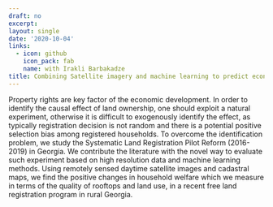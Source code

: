```yaml
---
draft: no
excerpt: 
layout: single
date: '2020-10-04'
links:
  - icon: github
    icon_pack: fab
    name: with Irakli Barbakadze
title: Combining Satellite imagery and machine learning to predict economic impact of land registration in Georgia
---
```


Property rights are key factor of the economic development. In order to identify the causal effect of land ownership, one should exploit a natural experiment, otherwise it is difficult to exogenously identify the effect, as typically registration decision is not random and there is a potential positive selection bias among registered households. To overcome the identification problem, we study the Systematic Land Registration Pilot Reform (2016-2019) in Georgia. We contribute the literature with the novel way to evaluate such experiment based on high resolution data and machine learning methods. Using remotely sensed daytime satellite images and cadastral maps, we find the positive changes in household welfare which we measure in terms of the quality of rooftops and land use, in a recent free land registration program in rural Georgia.
